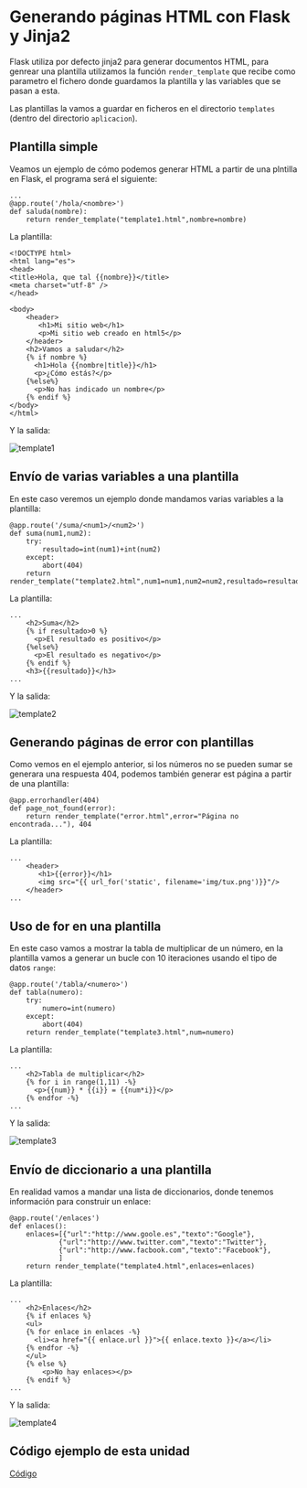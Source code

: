 # Generando páginas HTML con Flask y Jinja2

Flask utiliza por defecto jinja2 para generar documentos HTML, para genrear una plantilla utilizamos la función `render_template` que recibe como parametro el fichero donde guardamos la plantilla y las variables que se pasan a esta.

Las plantillas la vamos a guardar en ficheros en el directorio `templates` (dentro del directorio `aplicacion`).

## Plantilla simple

Veamos un ejemplo de cómo podemos generar HTML a partir de una plntilla en Flask, el  programa será el siguiente:

	...
	@app.route('/hola/<nombre>')
	def saluda(nombre):
    	return render_template("template1.html",nombre=nombre)

La plantilla:

	<!DOCTYPE html>
	<html lang="es">
	<head>
	<title>Hola, que tal {{nombre}}</title>
	<meta charset="utf-8" />
	</head>
	 
	<body>
	    <header>
	       <h1>Mi sitio web</h1>
	       <p>Mi sitio web creado en html5</p>
	    </header>
	    <h2>Vamos a saludar</h2>
	    {% if nombre %}
	      <h1>Hola {{nombre|title}}</h1>
	      <p>¿Cómo estás?</p>
	    {%else%}
	      <p>No has indicado un nombre</p>
	    {% endif %}
	</body>
	</html>

Y la salida:

![template1](img/template1.png)

## Envío de varias variables a una plantilla

En este caso veremos un ejemplo donde mandamos varias variables a la plantilla:

	@app.route('/suma/<num1>/<num2>')
	def suma(num1,num2):
		try:
			resultado=int(num1)+int(num2)
		except:
			abort(404)
		return render_template("template2.html",num1=num1,num2=num2,resultado=resultado)

La plantilla:

	...
	    <h2>Suma</h2>
	    {% if resultado>0 %}
	      <p>El resultado es positivo</p>
	    {%else%}
	      <p>El resultado es negativo</p>
	    {% endif %}
	    <h3>{{resultado}}</h3>
	...

Y la salida:

![template2](img/template2.png)

## Generando páginas de error con plantillas

Como vemos en el ejemplo anterior, si los números no se pueden sumar se generara una respuesta 404, podemos también generar est página a partir de una plantilla:

	@app.errorhandler(404)
	def page_not_found(error):
		return render_template("error.html",error="Página no encontrada..."), 404

La plantilla:

	...
	    <header>
	       <h1>{{error}}</h1>
	       <img src="{{ url_for('static', filename='img/tux.png')}}"/>
	    </header>   
	...

## Uso de for en una plantilla

En este caso vamos a mostrar la tabla de multiplicar de un número, en la plantilla vamos a generar un bucle con 10 iteraciones usando el tipo de datos `range`:

	@app.route('/tabla/<numero>')
	def tabla(numero):
		try:
			numero=int(numero)
		except:
			abort(404)
		return render_template("template3.html",num=numero)

La plantilla:

	...
	    <h2>Tabla de multiplicar</h2>
	    {% for i in range(1,11) -%}
	      <p>{{num}} * {{i}} = {{num*i}}</p>
	    {% endfor -%}
	...

Y la salida:

![template3](img/template3.png)

## Envío de diccionario a una plantilla

En realidad vamos a mandar una lista de diccionarios, donde tenemos información para construir un enlace:

	@app.route('/enlaces')
	def enlaces():
		enlaces=[{"url":"http://www.goole.es","texto":"Google"},
				{"url":"http://www.twitter.com","texto":"Twitter"},
				{"url":"http://www.facbook.com","texto":"Facebook"},
				]
		return render_template("template4.html",enlaces=enlaces)

La plantilla:

	...
	    <h2>Enlaces</h2>
		{% if enlaces %}
	    <ul>
	    {% for enlace in enlaces -%}
	      <li><a href="{{ enlace.url }}">{{ enlace.texto }}</a></li>
	    {% endfor -%}
		</ul>
	    {% else %}
	    	<p>No hay enlaces></p>
	    {% endif %}
	...

Y la salida:

![template4](img/template4.png)

## Código ejemplo de esta unidad

[Código](../../ejemplos/u16)